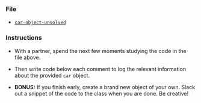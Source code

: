 ### File

- [`car-object-unsolved`](Unsolved/car-object-unsolved.html)

### Instructions

- With a partner, spend the next few moments studying the code in the file above.

- Then write code below each comment to log the relevant information about the provided `car` object.

- **BONUS:** If you finish early, create a brand new object of your own. Slack out a snippet of the code to the class when you are done. Be creative!
